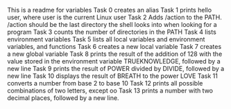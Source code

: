 This is a readme for variables 
Task 0 creates an alias
Task 1 prints hello user, where user is the current Linux user
Task 2 Adds /action to the PATH. /action should be the last directory the shell looks into when looking for a program
Task 3 counts the number of directories in the PATH
Task 4 lists environment variables
Task 5 lists all local variables and environment variables, and functions
Task 6 creates a new local variable
Task 7 creates a new global variable
Task 8 prints the result of the addition of 128 with the value stored in the environment variable TRUEKNOWLEDGE, followed by a new line
Task 9  prints the result of POWER divided by DIVIDE, followed by a new line
Task 10 displays the result of BREATH to the power LOVE
Task 11 converts a number from base 2 to base 10
Task 12 prints all possible combinations of two letters, except oo
Task 13 prints a number with two decimal places, followed by a new line.
